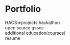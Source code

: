 # Portfolio

HACS=>projects,hackathon</br>
open source gssoc</br>
additional education(courses)</br>
resume
